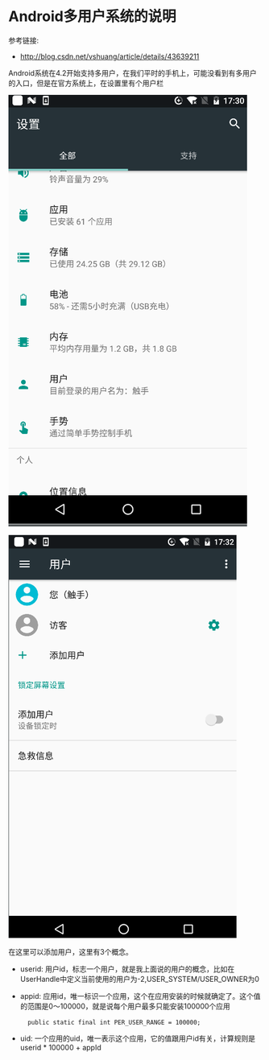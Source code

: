 # Android多用户系统的说明

参考链接:	

* <http://blog.csdn.net/vshuang/article/details/43639211>

Android系统在4.2开始支持多用户，在我们平时的手机上，可能没看到有多用户的入口，但是在官方系统上，在设置里有个用户栏

 ![](WX20180115-173035.png) 

 ![](WX20180115-173229.png)

在这里可以添加用户，这里有3个概念。

* userid: 用户id，标志一个用户，就是我上面说的用户的概念，比如在UserHandle中定义当前使用的用户为-2,USER_SYSTEM/USER_OWNER为0

* appid: 应用id，唯一标识一个应用，这个在应用安装的时候就确定了。这个值的范围是0～100000，就是说每个用户最多只能安装100000个应用
	
    	public static final int PER_USER_RANGE = 100000;

* uid: 一个应用的uid，唯一表示这个应用，它的值跟用户id有关，计算规则是userid * 100000 + appId